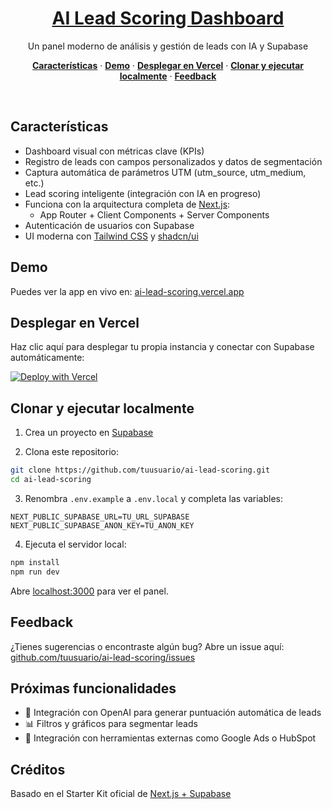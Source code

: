<a href="https://ai-lead-scoring.vercel.app/">
  <h1 align="center">AI Lead Scoring Dashboard</h1>
</a>

<p align="center">
 Un panel moderno de análisis y gestión de leads con IA y Supabase
</p>

<p align="center">
  <a href="#features"><strong>Características</strong></a> ·
  <a href="#demo"><strong>Demo</strong></a> ·
  <a href="#deploy-to-vercel"><strong>Desplegar en Vercel</strong></a> ·
  <a href="#clonar-y-ejecutar-localmente"><strong>Clonar y ejecutar localmente</strong></a> ·
  <a href="#feedback"><strong>Feedback</strong></a>
</p>
<br/>

## Características

- Dashboard visual con métricas clave (KPIs)
- Registro de leads con campos personalizados y datos de segmentación
- Captura automática de parámetros UTM (utm_source, utm_medium, etc.)
- Lead scoring inteligente (integración con IA en progreso)
- Funciona con la arquitectura completa de [Next.js](https://nextjs.org):
  - App Router + Client Components + Server Components
- Autenticación de usuarios con Supabase
- UI moderna con [Tailwind CSS](https://tailwindcss.com) y [shadcn/ui](https://ui.shadcn.com)

## Demo

Puedes ver la app en vivo en: [ai-lead-scoring.vercel.app](https://ai-lead-scoring.vercel.app)

## Desplegar en Vercel

Haz clic aquí para desplegar tu propia instancia y conectar con Supabase automáticamente:

[![Deploy with Vercel](https://vercel.com/button)](https://vercel.com/new/clone?repository-url=https%3A%2F%2Fgithub.com%2Ftuusuario%2Fai-lead-scoring&project-name=ai-lead-scoring&repository-name=ai-lead-scoring)

## Clonar y ejecutar localmente

1. Crea un proyecto en [Supabase](https://database.new)

2. Clona este repositorio:

```bash
git clone https://github.com/tuusuario/ai-lead-scoring.git
cd ai-lead-scoring
```

3. Renombra `.env.example` a `.env.local` y completa las variables:

```
NEXT_PUBLIC_SUPABASE_URL=TU_URL_SUPABASE
NEXT_PUBLIC_SUPABASE_ANON_KEY=TU_ANON_KEY
```

4. Ejecuta el servidor local:

```bash
npm install
npm run dev
```

Abre [localhost:3000](http://localhost:3000) para ver el panel.

## Feedback

¿Tienes sugerencias o encontraste algún bug? Abre un issue aquí:
[github.com/tuusuario/ai-lead-scoring/issues](https://github.com/tuusuario/ai-lead-scoring/issues)

## Próximas funcionalidades

- 🧠 Integración con OpenAI para generar puntuación automática de leads
- 📊 Filtros y gráficos para segmentar leads
- 📨 Integración con herramientas externas como Google Ads o HubSpot

## Créditos

Basado en el Starter Kit oficial de [Next.js + Supabase](https://github.com/vercel/next.js/tree/canary/examples/with-supabase)
